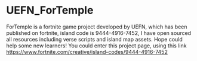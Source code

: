 # UEFN_ForTemple
ForTemple is a fortnite game project developed by UEFN, which has been published on fortnite, island code is 9444-4916-7452, I have open sourced all resources including verse scripts and island map assets. Hope could help some new learners!
You could enter this project page, using this link
https://www.fortnite.com/creative/island-codes/9444-4916-7452

